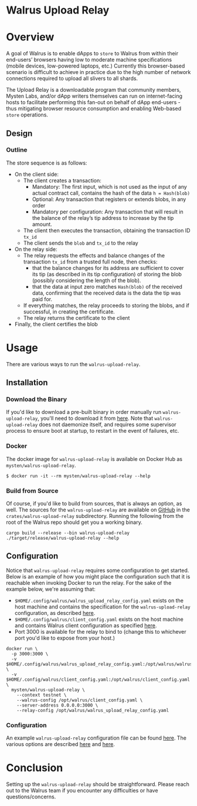 # Walrus Upload Relay

# Overview

A goal of Walrus is to enable dApps to `store` to Walrus from within their end-users’ browsers
having low to moderate machine specifications (mobile devices, low-powered laptops, etc.) Currently
this browser-based scenario is difficult to achieve in practice due to the high number of network
connections required to upload all slivers to all shards.

The Upload Relay is a downloadable program that community members, Mysten Labs, and/or dApp writers
themselves can run on internet-facing hosts to facilitate performing this fan-out on behalf of dApp
end-users - thus mitigating browser resource consumption and enabling Web-based `store` operations.

## Design

### Outline

The store sequence is as follows:

- On the client side:
  - The client creates a transaction:
    - Mandatory: The first input, which is not used as the input of any actual contract call,
      contains the hash of the data `h = Hash(blob)`
    - Optional: Any transaction that registers or extends blobs, in any order
    - Mandatory per configuration: Any transaction that will result in the balance of the relay’s
      tip address to increase by the tip amount.
  - The client then executes the transaction, obtaining the transaction ID `tx_id`
  - The client sends the `blob` and `tx_id` to the relay
- On the relay side:
  - The relay requests the effects and balance changes of the transaction `tx_id` from a trusted
    full node, then checks:
    - that the balance changes for its address are sufficient to cover its tip (as described in its
      tip configuration) of storing the blob (possibly considering the length of the blob).
    - that the data at input zero matches `Hash(blob)` of the received data, confirming that the
      received data is the data the tip was paid for.
  - If everything matches, the relay proceeds to storing the blobs, and if successful, in creating
    the certificate.
  - The relay returns the certificate to the client
- Finally, the client certifies the blob

# Usage

There are various ways to run the `walrus-upload-relay`.

## Installation

### Download the Binary

If you'd like to download a pre-built binary in order manually run `walrus-upload-relay`, you'll need to download it from
[here](https://github.com/MystenLabs/walrus/releases). Note that `walrus-upload-relay` does not daemonize
itself, and requires some supervisor process to ensure boot at startup, to restart in the event of
failures, etc.

### Docker

The docker image for `walrus-upload-relay` is available on Docker Hub as `mysten/walrus-upload-relay`.

```
$ docker run -it --rm mysten/walrus-upload-relay --help
```

### Build from Source

Of course, if you'd like to build from sources, that is always an option, as well. The sources for
the `walrus-upload-relay` are available on [GitHub](https://github.com/MystenLabs/walrus) in the
`crates/walrus-upload-relay` subdirectory. Running the following from the root of the Walrus repo should
get you a working binary.

```
cargo build --release --bin walrus-upload-relay
./target/release/walrus-upload-relay --help
```

## Configuration

Notice that `walrus-upload-relay` requires some configuration to get started. Below is an example of how
you might place the configuration such that it is reachable when invoking Docker to run the relay.
For the sake of the example below, we're assuming that:

- `$HOME/.config/walrus/walrus_upload_relay_config.yaml` exists on the host machine and contains the specification for
  the `walrus-upload-relay` configuration, as described [here](about:blank).
- `$HOME/.config/walrus/client_config.yaml` exists on the host machine and contains Walrus client
  configuration as specified [here](https://mystenlabs.github.io/walrus-docs/usage/setup.html#configuration).
- Port 3000 is available for the relay to bind to (change this to whichever port you'd like to
  expose from your host.)

```
docker run \
  -p 3000:3000 \
  -v $HOME/.config/walrus/walrus_upload_relay_config.yaml:/opt/walrus/walrus_upload_relay_config.yaml \
  -v $HOME/.config/walrus/client_config.yaml:/opt/walrus/client_config.yaml \
  mysten/walrus-upload-relay \
    --context testnet \
    --walrus-config /opt/walrus/client_config.yaml \
    --server-address 0.0.0.0:3000 \
    --relay-config /opt/walrus/walrus_upload_relay_config.yaml
```

### Configuration

An example `walrus-upload-relay` configuration file can be found
[here](https://github.com/MystenLabs/walrus/crates/walrus-upload-relay/walrus_upload_relay_config_example.yaml). The
various options are described
[here](https://github.com/MystenLabs/walrus/crates/walrus-upload-relay/src/controller.rs#L63) and
[here](https://github.com/MystenLabs/walrus/crates/walrus-upload-relay/src/tip/config.rs#L57).

# Conclusion

Setting up the `walrus-upload-relay` should be straightforward. Please reach out to the Walrus team if you
encounter any difficulties or have questions/concerns.
